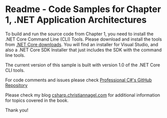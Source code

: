 # Readme - Code Samples for Chapter 1, .NET Application Architectures

To build and run the source code from Chapter 1, you need to install the .NET Core Command Line (CLI) Tools.
Please download and install the tools from [.NET Core downloads](https://www.microsoft.com/net/core). You will find an installer for Visual Studio, and also a .NET Core SDK Installer that just includes the SDK with the command line tools.
 
The current version of this sample is built with version 1.0 of the .NET Core CLI tools.

For code comments and issues please check [Professional C#'s GitHub Repository](https://github.com/ProfessionalCSharp/ProfessionalCSharp6)

Please check my blog [csharp.christiannagel.com](https://csharp.christiannagel.com "csharp.christiannagel.com") for additional information for topics covered in the book.

Thank you!